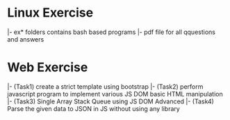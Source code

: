 # Linux Exercise
  |- ex* folders contains bash based programs
  |- pdf file for all qquestions and answers
# Web Exercise
  |- (Task1) create a strict template using bootstrap
  |- (Task2) perform javascript program to implement various JS DOM basic HTML manipulation
  |- (Task3) Single Array Stack Queue using JS DOM Advanced 
  |- (Task4) Parse the given data to JSON in JS without using any library
